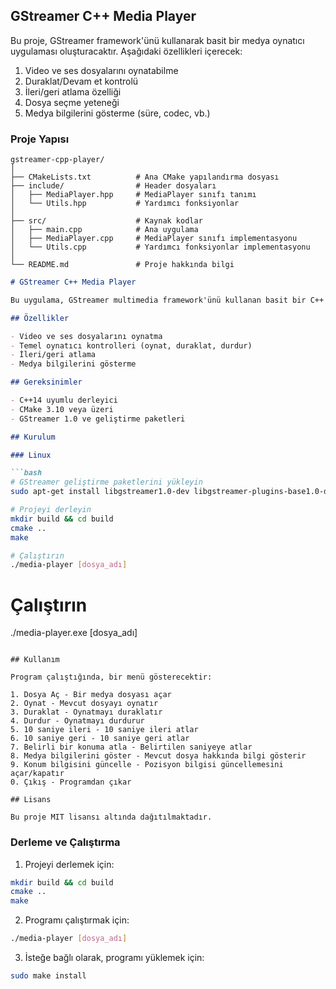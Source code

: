 ## GStreamer C++ Media Player

Bu proje, GStreamer framework'ünü kullanarak basit bir medya oynatıcı uygulaması oluşturacaktır. Aşağıdaki özellikleri içerecek:

1. Video ve ses dosyalarını oynatabilme
2. Duraklat/Devam et kontrolü
3. İleri/geri atlama özelliği
4. Dosya seçme yeteneği
5. Medya bilgilerini gösterme (süre, codec, vb.)

### Proje Yapısı

```
gstreamer-cpp-player/
│
├── CMakeLists.txt          # Ana CMake yapılandırma dosyası
├── include/                # Header dosyaları
│   ├── MediaPlayer.hpp     # MediaPlayer sınıfı tanımı
│   └── Utils.hpp           # Yardımcı fonksiyonlar
│
├── src/                    # Kaynak kodlar
│   ├── main.cpp            # Ana uygulama
│   ├── MediaPlayer.cpp     # MediaPlayer sınıfı implementasyonu
│   └── Utils.cpp           # Yardımcı fonksiyonlar implementasyonu
│
└── README.md               # Proje hakkında bilgi
```

```markdown
# GStreamer C++ Media Player

Bu uygulama, GStreamer multimedia framework'ünü kullanan basit bir C++ medya oynatıcısıdır.

## Özellikler

- Video ve ses dosyalarını oynatma
- Temel oynatıcı kontrolleri (oynat, duraklat, durdur)
- İleri/geri atlama
- Medya bilgilerini gösterme

## Gereksinimler

- C++14 uyumlu derleyici
- CMake 3.10 veya üzeri
- GStreamer 1.0 ve geliştirme paketleri

## Kurulum

### Linux

```bash
# GStreamer geliştirme paketlerini yükleyin
sudo apt-get install libgstreamer1.0-dev libgstreamer-plugins-base1.0-dev libgstreamer-plugins-good1.0-dev

# Projeyi derleyin
mkdir build && cd build
cmake ..
make

# Çalıştırın
./media-player [dosya_adı]
```

# Çalıştırın
./media-player.exe [dosya_adı]
```

## Kullanım

Program çalıştığında, bir menü gösterecektir:

1. Dosya Aç - Bir medya dosyası açar
2. Oynat - Mevcut dosyayı oynatır
3. Duraklat - Oynatmayı duraklatır
4. Durdur - Oynatmayı durdurur
5. 10 saniye ileri - 10 saniye ileri atlar
6. 10 saniye geri - 10 saniye geri atlar
7. Belirli bir konuma atla - Belirtilen saniyeye atlar
8. Medya bilgilerini göster - Mevcut dosya hakkında bilgi gösterir
9. Konum bilgisini güncelle - Pozisyon bilgisi güncellemesini açar/kapatır
0. Çıkış - Programdan çıkar

## Lisans

Bu proje MIT lisansı altında dağıtılmaktadır.
```

### Derleme ve Çalıştırma

1. Projeyi derlemek için:
```bash
mkdir build && cd build
cmake ..
make
```

2. Programı çalıştırmak için:
```bash
./media-player [dosya_adı]
```

3. İsteğe bağlı olarak, programı yüklemek için:
```bash
sudo make install
```
